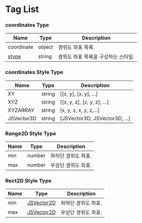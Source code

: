 # Tag List

### coordinates Type

| Name                                        | Type   | Description          |
| ------------------------------------------- | ------ | -------------------- |
| coordinate                                  | object | 경위도 좌표 목록.           |
| [stype](tag-list.md#coordinates-style-type) | string | 경위도 좌표 목록을 구성하는 스타일. |

### coordinates Style Type

| Name       | Type   | Description                    |
| ---------- | ------ | ------------------------------ |
| XY         | string | \[\[x, y], \[x, y], ...]       |
| XYZ        | string | \[\[x, y, z], \[x, y, z], ...] |
| XYZARRAY   | string | \[x, y, z, x, y, z,...]        |
| JSVector3D | string | \[JSVector3D, JSVector3D, ...] |

### Range2D Style Type

| Name | Type   | Description |
| ---- | ------ | ----------- |
| min  | number | 좌하단 경위도 좌표. |
| max  | number | 우상단 경위도 좌표. |

### Rect2D Style Type

| Name | Type                                | Description |
| ---- | ----------------------------------- | ----------- |
| min  | [JSVector2D](../core/jsvector2d.md) | 좌하단 경위도 좌표. |
| max  | [JSVector2D](../core/jsvector2d.md) | 우상단 경위도 좌표. |
